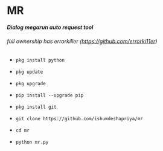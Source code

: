 # MR

***Dialog megarun auto request tool***
###### full ownership has errorkiller (https://github.com/errorki11er)




* `pkg install python`

* `pkg update`

* `pkg upgrade`

* `pip install --upgrade pip`

* `pkg install git`

* `git clone https://github.com/ishumdeshapriya/mr`

* `cd mr`

* `python mr.py`

